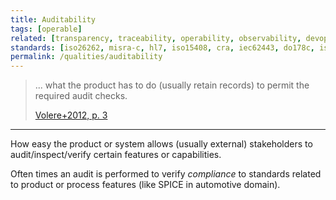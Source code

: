 ```yaml
---
title: Auditability
tags: [operable]
related: [transparency, traceability, operability, observability, devops-metrics]
standards: [iso26262, misra-c, hl7, iso15408, cra, iec62443, do178c, iso42010, gdpr, iso42030, sox, ieee2857]
permalink: /qualities/auditability
---
```


> ... what the product has to do (usually retain records) to permit the required audit checks.
>
> [Volere+2012, p. 3](/references/#volere)

<hr class="with-no-margin"/>

How easy the product or system allows (usually external) stakeholders to audit/inspect/verify certain features or capabilities.

Often times an audit is performed to verify _compliance_ to standards related to product or process features (like SPICE in automotive domain).
